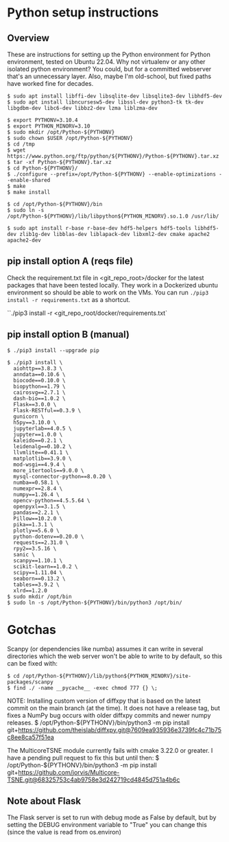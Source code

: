 # Python setup instructions

## Overview

These are instructions for setting up the Python environment for Python
environment, tested on Ubuntu 22.04.  Why not virtualenv or any
other isolated python environment?  You could, but for a committed
webserver that's an unnecessary layer.  Also, maybe I'm old-school, but
fixed paths have worked fine for decades.

    $ sudo apt install libffi-dev libsqlite-dev libsqlite3-dev libhdf5-dev
    $ sudo apt install libncursesw5-dev libssl-dev python3-tk tk-dev libgdbm-dev libc6-dev libbz2-dev lzma liblzma-dev

    $ export PYTHONV=3.10.4
    $ export PYTHON_MINORV=3.10
    $ sudo mkdir /opt/Python-${PYTHONV}
    $ sudo chown $USER /opt/Python-${PYTHONV}
    $ cd /tmp
    $ wget https://www.python.org/ftp/python/${PYTHONV}/Python-${PYTHONV}.tar.xz
    $ tar -xf Python-${PYTHONV}.tar.xz
    $ cd Python-${PYTHONV}/
    $ ./configure --prefix=/opt/Python-${PYTHONV} --enable-optimizations --enable-shared
    $ make
    $ make install

    $ cd /opt/Python-${PYTHONV}/bin
    $ sudo ln -s /opt/Python-${PYTHONV}/lib/libpython${PYTHON_MINORV}.so.1.0 /usr/lib/

    $ sudo apt install r-base r-base-dev hdf5-helpers hdf5-tools libhdf5-dev zlib1g-dev libblas-dev liblapack-dev libxml2-dev cmake apache2 apache2-dev

## pip install option A (reqs file)

Check the requirement.txt file in <git_repo_root>/docker for the latest packages that have been tested locally. They work in a Dockerized ubuntu environment so should be able to work on the VMs. You can run `./pip3 install -r requirements.txt` as a shortcut.

``./pip3 install -r <git_repo_root/docker/requirements.txt`

## pip install option B (manual)

    $ ./pip3 install --upgrade pip

    $ ./pip3 install \
      aiohttp==3.8.3 \
      anndata==0.10.6 \
      biocode==0.10.0 \
      biopython==1.79 \
      cairosvg==2.7.1 \
      dash-bio==1.0.2 \
      Flask==3.0.0 \
      Flask-RESTful==0.3.9 \
      gunicorn \
      h5py==3.10.0 \
      jupyterlab==4.0.5 \
      jupyter==1.0.0 \
      kaleido==0.2.1 \
      leidenalg==0.10.2 \
      llvmlite==0.41.1 \
      matplotlib==3.9.0 \
      mod-wsgi==4.9.4 \
      more_itertools==9.0.0 \
      mysql-connector-python==8.0.20 \
      numba==0.58.1 \
      numexpr==2.8.4 \
      numpy==1.26.4 \
      opencv-python==4.5.5.64 \
      openpyxl==3.1.5 \
      pandas==2.2.1 \
      Pillow==10.2.0 \
      pika==1.3.1 \
      plotly==5.6.0 \
      python-dotenv==0.20.0 \
      requests==2.31.0 \
      rpy2==3.5.16 \
      sanic \
      scanpy==1.10.1 \
      scikit-learn==1.0.2 \
      scipy==1.11.04 \
      seaborn==0.13.2 \
      tables==3.9.2 \
      xlrd==1.2.0
    $ sudo mkdir /opt/bin
    $ sudo ln -s /opt/Python-${PYTHONV}/bin/python3 /opt/bin/

# Gotchas

Scanpy (or dependencies like numba) assumes it can write in several directories which the web server won't be able to write to by default, so this can be fixed with:

    $ cd /opt/Python-${PYTHONV}/lib/python${PYTHON_MINORV}/site-packages/scanpy
    $ find ./ -name __pycache__ -exec chmod 777 {} \;

NOTE: Installing custom version of diffxpy that is based on the latest commit on the main branch (at the time). It does not have a release tag, but fixes a NumPy bug occurs with older diffxpy commits and newer numpy releases.
    $ /opt/Python-${PYTHONV}/bin/python3 -m pip install git+https://github.com/theislab/diffxpy.git@7609ea935936e3739fc4c71b75c8ee8ca57f51ea

The MulticoreTSNE module currently fails with cmake 3.22.0 or greater.  I have a pending pull request to fix this but until then:
    $ /opt/Python-${PYTHONV}/bin/python3 -m pip install git+https://github.com/jorvis/Multicore-TSNE.git@68325753c4ab9758e3d242719cd4845d751a4b6c

## Note about Flask

The Flask server is set to run with debug mode as False by default, but by setting the DEBUG environment variable to "True" you can change this (since the value is read from os.environ)
